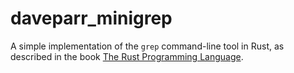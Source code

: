 # daveparr_minigrep

A simple implementation of the `grep` command-line tool in Rust, as described in the book [The Rust Programming Language](https://doc.rust-lang.org/book/second-edition/ch12-00-an-io-project.html).